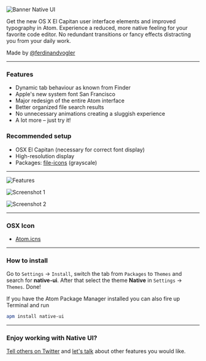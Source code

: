 ![Banner Native UI](https://cloud.githubusercontent.com/assets/8401092/10865409/64cbe3b6-800a-11e5-985c-7a63b2bdd402.png)

Get the new OS X El Capitan user interface elements and improved typography in Atom. Experience a reduced, more native feeling for your favorite code editor. No redundant transitions or fancy effects distracting you from your daily work.

Made by [@ferdinandvogler](http://www.twitter.com/ferdinandvogler)

---

### Features

- Dynamic tab behaviour as known from Finder
- Apple's new system font San Francisco
- Major redesign of the entire Atom interface
- Better organized file search results
- No unnecessary animations creating a sluggish experience
- A lot more – just try it!

### Recommended setup

- OSX El Capitan (necessary for correct font display)
- High-resolution display
- Packages: [file-icons](https://atom.io/packages/file-icons) (grayscale)

---

![Features](https://cloud.githubusercontent.com/assets/8401092/11131077/f423be08-8988-11e5-8cc0-580acc96e587.jpg)

![Screenshot 1](https://cloud.githubusercontent.com/assets/8401092/11131023/b81e7740-8988-11e5-9f7f-18851527ca11.png)

![Screenshot 2](https://cloud.githubusercontent.com/assets/8401092/11131025/b81e9446-8988-11e5-8697-f5504032fcc3.png)

---

### OSX Icon

- [Atom.icns](https://github.com/fv0/native-ui/raw/master/Atom.icns)

---

### How to install

Go to `Settings` → `Install`, switch the tab from `Packages` to `Themes` and search for **native-ui**. After that select the theme **Native** in `Settings` → `Themes`. Done!

If you have the Atom Package Manager installed you can also fire up Terminal and run

```bash
apm install native-ui
```

---

### Enjoy working with Native UI?

[Tell others on Twitter](https://twitter.com/intent/tweet?text=Native%20UI,%20a%20Atom%20theme%20for%20El%20Capitan&url=http%3A%2F%2Fatom.io/themes/native-ui&via=ferdinandvogler) and [let's talk](https://twitter.com/intent/tweet?text=@ferdinandvogler) about other features you would like.
